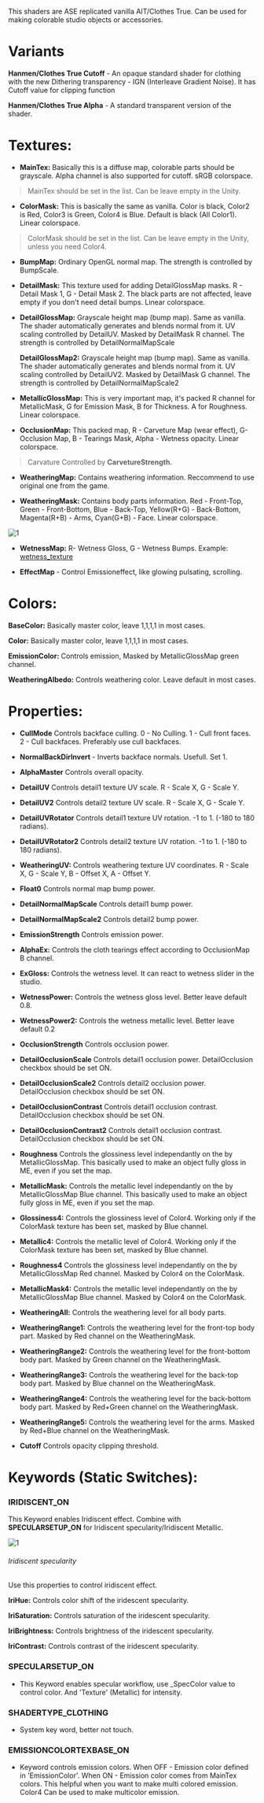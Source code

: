 This shaders are ASE replicated vanilla AIT/Clothes True. Can be used for making colorable studio objects or accessories.

# Variants

**Hanmen/Clothes True Cutoff** - An opaque standard shader for clothing with the new Dithering transparency - IGN (Interleave Gradient Noise). It has Cutoff value for clipping function
 
**Hanmen/Clothes True Alpha** - A standard transparent version of the shader.
  
# Textures:

- **MainTex:** Basically this is a diffuse map, colorable parts should be grayscale. Alpha channel is also supported for cutoff. sRGB colorspace.

>MainTex should be set in the list. Can be leave empty in the Unity.

- **ColorMask:** This is basically the same as vanilla. Color is black, Color2 is Red, Color3 is Green, Color4 is Blue. Default is black (All Color1). Linear colorspace. 

>ColorMask should be set in the list. Can be leave empty in the Unity, unless you need Color4.

  
- **BumpMap:** Ordinary OpenGL normal map. The strength is controlled by BumpScale.  
   
- **DetailMask:** This texture used for adding DetailGlossMap masks. R - Detail Mask 1, G - Detail Mask 2. The black parts are not affected, leave empty if you don't need detail bumps. Linear colorspace.

- **DetailGlossMap:** Grayscale height map (bump map). Same as vanilla. The shader automatically generates and blends normal from it. UV scaling controlled by DetailUV. Masked by DetailMask R channel. The strength is controlled by DetailNormalMapScale

   **DetailGlossMap2:** Grayscale height map (bump map). Same as vanilla. The shader automatically generates and blends normal from it. UV scaling controlled by DetailUV2. Masked by DetailMask G channel. The strength is controlled by DetailNormalMapScale2

- **MetallicGlossMap:** This is very important map, it's packed R channel for MetallicMask, G for Emission Mask, B for Thickness. A for Roughness. Linear colorspace.

- **OcclusionMap:** This packed map, R - Carveture Map (wear effect), G- Occlusion Map, B - Tearings Mask, Alpha - Wetness opacity. Linear colorspace.
>Carvature Controlled by **CarvetureStrength.** 

- **WeatheringMap:** Contains weathering information. Reccommend to use original one from the game.

- **WeatheringMask:** Contains body parts information. Red - Front-Top, Green - Front-Bottom, Blue - Back-Top, Yellow(R+G) - Back-Bottom, Magenta(R+B) - Arms, Cyan(G+B) - Face. Linear colorspace.

![1](https://github.com/Hanmen-lab/HS2-AI-ASE-Shaders/blob/master/weathering.jpg)

- **WetnessMap:** R- Wetness Gloss, G - Wetness Bumps.
Example: [wetness_texture](https://github.com/Hanmen-lab/HS2-AI-ASE-Shaders/blob/master/rita_maincos2_Mat_1_BaseColor.png)

- **EffectMap** - Control Emissioneffect, like glowing pulsating, scrolling. 


# Colors:

**BaseColor:** Basically master color, leave 1,1,1,1 in most cases.

**Color:** Basically master color, leave 1,1,1,1 in most cases.

**EmissionColor:** Controls emission, Masked by MetallicGlossMap green channel.

**WeatheringAlbedo:** Controls weathering color. Leave default in most cases.


# Properties:

- **CullMode** Controls backface culling. 0 - No Culling. 1 - Cull front faces. 2 - Cull backfaces. Preferably use cull backfaces.

- **NormalBackDirInvert** - Inverts backface normals. Usefull. Set 1.

- **AlphaMaster** Controls overall opacity.

- **DetailUV** Controls detail1 texture UV scale. R - Scale X, G - Scale Y.

- **DetailUV2** Controls detail2 texture UV scale. R - Scale X, G - Scale Y.

- **DetailUVRotator** Controls detail1 texture UV rotation. -1 to 1. (-180 to 180 radians).

- **DetailUVRotator2** Controls detail2 texture UV rotation. -1 to 1. (-180 to 180 radians).

- **WeatheringUV:** Controls weathering texture UV coordinates. R - Scale X, G - Scale Y, B - Offset X, A - Offset Y.

- **Float0** Controls normal map bump power.

- **DetailNormalMapScale** Controls detail1 bump power. 

- **DetailNormalMapScale2** Controls detail2 bump power. 

- **EmissionStrength** Controls emission power.

- **AlphaEx:** Controls the cloth tearings effect according to OcclusionMap B channel.

- **ExGloss:** Controls the wetness level. It can react to wetness slider in the studio.

- **WetnessPower:** Controls the wetness gloss level. Better leave default 0.8.

- **WetnessPower2:** Controls the wetness metallic level. Better leave default 0.2

- **OcclusionStrength** Controls occlusion power. 

- **DetailOcclusionScale** Controls detail1 occlusion power. DetailOcclusion checkbox should be set ON.

- **DetailOcclusionScale2** Controls detail2 occlusion power. DetailOcclusion checkbox should be set ON.

- **DetailOcclusionContrast** Controls detail1 occlusion contrast. DetailOcclusion checkbox should be set ON.

- **DetailOcclusionContrast2** Controls detail1 occlusion contrast. DetailOcclusion checkbox should be set ON.

- **Roughness** Controls the glossiness level independantly on the by MetallicGlossMap. This basically used to make an object fully gloss in ME, even if you set the map.

- **MetallicMask:** Controls the metallic level independantly on the by MetallicGlossMap Blue channel. This basically used to make an object fully gloss in ME, even if you set the map.

- **Glossiness4:** Controls the glossiness level of Color4. Working only if the ColorMask texture has been set,  masked by Blue channel.

- **Metallic4:** Controls the metallic level of Color4. Working only if the ColorMask texture has been set,  masked by Blue channel.

- **Roughness4** Controls the glossiness level independantly on the by MetallicGlossMap Red channel. Masked by Color4 on the ColorMask.

- **MetallicMask4:** Controls the metallic level independantly on the by MetallicGlossMap Blue channel. Masked by Color4 on the ColorMask.

- **WeatheringAll:** Controls the weathering level for all body parts. 

- **WeatheringRange1:** Controls the weathering level for the front-top body part. Masked by Red channel on the WeatheringMask.

- **WeatheringRange2:** Controls the weathering level for the front-bottom body part. Masked by Green channel on the WeatheringMask.

- **WeatheringRange3:** Controls the weathering level for the back-top body part. Masked by Blue channel on the WeatheringMask.

- **WeatheringRange4:** Controls the weathering level for the back-bottom body part. Masked by Red+Green channel on the WeatheringMask.

- **WeatheringRange5:** Controls the weathering level for the arms. Masked by Red+Blue channel on the WeatheringMask.

- **Cutoff** Controls opacity clipping threshold. 


# Keywords (Static Switches):


### **IRIDISCENT_ON** 

This Keyword enables Iridiscent effect. Combine with **SPECULARSETUP_ON** for Iridiscent specularity/Iridiscent Metallic.

![1](https://github.com/Hanmen-lab/HS2-AI-ASE-Shaders/blob/master/iri.gif)

###### Iridiscent specularity

Use this properties to control iridiscent effect.

**IriHue:** Controls color shift of the iridescent specularity.

**IriSaturation:** Controls saturation of the iridescent specularity.

**IriBrightness:** Controls brightness of the iridescent specularity.

**IriContrast:** Controls contrast of the iridescent specularity.


### **SPECULARSETUP_ON** 
- This Keyword enables specular workflow, use _SpecColor value to control color. And 'Texture' (Metallic) for intensity.

### **SHADERTYPE_CLOTHING** 
- System key word, better not touch.

### **EMISSIONCOLORTEXBASE_ON** 
- Keyword controls emission colors. When OFF - Emission color defined in 'EmissionColor'. When ON - Emission color comes from MainTex colors. This helpful when you want to make multi colored emission. Color4 Can be used to make multicolor emission.
